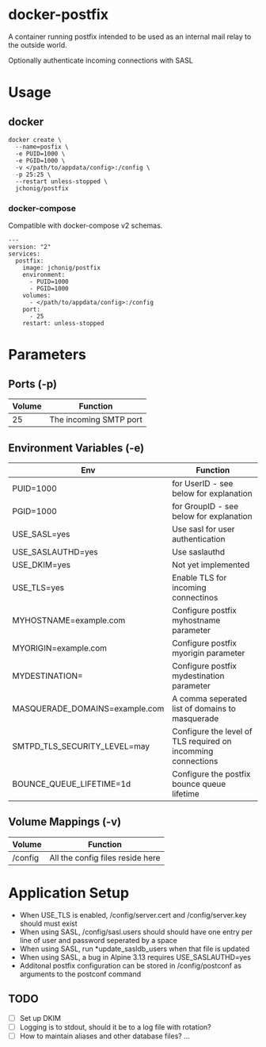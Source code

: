 # docker-postfix
A container running postfix intended to be used as an internal mail
relay to the outside world.

Optionally authenticate incoming connections with SASL

# Usage

## docker

```
docker create \
  --name=posfix \
  -e PUID=1000 \
  -e PGID=1000 \
  -v </path/to/appdata/config>:/config \
  -p 25:25 \
  --restart unless-stopped \
  jchonig/postfix
```

### docker-compose

Compatible with docker-compose v2 schemas.

```
---
version: "2"
services:
  postfix:
    image: jchonig/postfix
    environment:
      - PUID=1000
      - PGID=1000
    volumes:
      - </path/to/appdata/config>:/config
    port:
      - 25
    restart: unless-stopped
```

# Parameters

## Ports (-p)

| Volume | Function               |
| ------ | --------               |
| 25     | The incoming SMTP port |

## Environment Variables (-e)

| Env                            | Function                                                     |
| ---                            | --------                                                     |
| PUID=1000                      | for UserID - see below for explanation                       |
| PGID=1000                      | for GroupID - see below for explanation                      |
| USE_SASL=yes                   | Use sasl for user authentication                             |
| USE_SASLAUTHD=yes              | Use saslauthd                                                |
| USE_DKIM=yes                   | Not yet implemented                                          |
| USE_TLS=yes                    | Enable TLS for incoming connectinos                          |
| MYHOSTNAME=example.com         | Configure postfix myhostname parameter                       |
| MYORIGIN=example.com           | Configure postfix myorigin parameter                         |
| MYDESTINATION=                 | Configure postfix mydestination parameter                    |
| MASQUERADE_DOMAINS=example.com | A comma seperated list of domains to masquerade              |
| SMTPD_TLS_SECURITY_LEVEL=may   | Configure the level of TLS required on incomming connections |
| BOUNCE_QUEUE_LIFETIME=1d       | Configure the postfix bounce queue lifetime                  |

## Volume Mappings (-v)

| Volume  | Function                         |
| ------  | --------                         |
| /config | All the config files reside here |

# Application Setup

+ When USE_TLS is enabled, /config/server.cert and /config/server.key should must exist
+ When using SASL, /config/sasl.users should should have one entry 	per line of user and password seperated by a space
+ When using SASL, run *update_sasldb_users when that file is updated
+ When using SASL, a bug in Alpine 3.13 requires USE_SASLAUTHD=yes
+ Additonal postfix configuration can be stored in /config/postconf as arguments to the postconf command

## TODO

+ [ ] Set up DKIM
+ [ ] Logging is to stdout, should it be to a log file with rotation?
+ [ ] How to maintain aliases and other database files?
...
